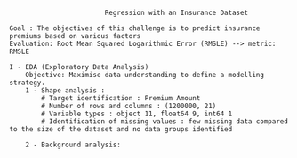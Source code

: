                             Regression with an Insurance Dataset

    Goal : The objectives of this challenge is to predict insurance premiums based on various factors
    Evaluation: Root Mean Squared Logarithmic Error (RMSLE) --> metric: RMSLE 

    I - EDA (Exploratory Data Analysis)
        Objective: Maximise data understanding to define a modelling strategy.
        1 - Shape analysis : 
            # Target identification : Premium Amount
            # Number of rows and columns : (1200000, 21)
            # Variable types : object 11, float64 9, int64 1
            # Identification of missing values : few missing data compared to the size of the dataset and no data groups identified

        2 - Background analysis:
    